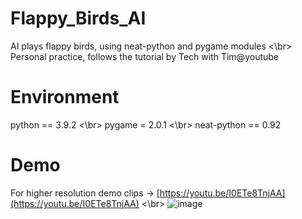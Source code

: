 # Flappy_Birds_AI
AI plays flappy birds, using neat-python and pygame modules <\br>
Personal practice, follows the tutorial by Tech with Tim@youtube

# Environment
python == 3.9.2 <\br>
pygame = 2.0.1 <\br>
neat-python == 0.92 

# Demo
For higher resolution demo clips -> [https://youtu.be/I0ETe8TnjAA](https://youtu.be/I0ETe8TnjAA) <\br>
![image](https://github.com/AugChiang/Flappy_Birds_AI/blob/main/FlappyBirds_480p.gif)
